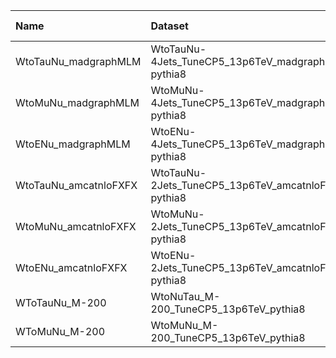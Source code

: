 | Name                  | Dataset                                             | RunIII2024Summer24 Root Request     | Root Status                          | NanoV15 Status                       |
|:----------------------|:----------------------------------------------------|:------------------------------------|:-------------------------------------|:-------------------------------------|
| WtoTauNu_madgraphMLM  | WtoTauNu-4Jets_TuneCP5_13p6TeV_madgraphMLM-pythia8  | GEN-RunIII2024Summer24wmLHEGS-00345 | $${\color{blue}\textbf{SUBMITTED}}$$ | $${\color{blue}\textbf{SUBMITTED}}$$ |
| WtoMuNu_madgraphMLM   | WtoMuNu-4Jets_TuneCP5_13p6TeV_madgraphMLM-pythia8   | GEN-RunIII2024Summer24wmLHEGS-00344 | $${\color{blue}\textbf{SUBMITTED}}$$ | $${\color{blue}\textbf{SUBMITTED}}$$ |
| WtoENu_madgraphMLM    | WtoENu-4Jets_TuneCP5_13p6TeV_madgraphMLM-pythia8    | GEN-RunIII2024Summer24wmLHEGS-00340 | $${\color{blue}\textbf{SUBMITTED}}$$ | $${\color{blue}\textbf{SUBMITTED}}$$ |
| WtoTauNu_amcatnloFXFX | WtoTauNu-2Jets_TuneCP5_13p6TeV_amcatnloFXFX-pythia8 | GEN-RunIII2024Summer24wmLHEGS-00074 | $${\color{green}\textbf{DONE}}$$     | $${\color{green}\textbf{DONE}}$$     |
| WtoMuNu_amcatnloFXFX  | WtoMuNu-2Jets_TuneCP5_13p6TeV_amcatnloFXFX-pythia8  | GEN-RunIII2024Summer24wmLHEGS-00072 | $${\color{green}\textbf{DONE}}$$     | $${\color{green}\textbf{DONE}}$$     |
| WtoENu_amcatnloFXFX   | WtoENu-2Jets_TuneCP5_13p6TeV_amcatnloFXFX-pythia8   | GEN-RunIII2024Summer24wmLHEGS-00070 | $${\color{green}\textbf{DONE}}$$     | $${\color{green}\textbf{DONE}}$$     |
| WToTauNu_M-200        | WtoNuTau_M-200_TuneCP5_13p6TeV_pythia8              | NONE                                | $${\color{red}\textbf{MISSING}}$$    | $${\color{red}\textbf{MISSING}}$$    |
| WToMuNu_M-200         | WtoMuNu_M-200_TuneCP5_13p6TeV_pythia8               | NONE                                | $${\color{red}\textbf{MISSING}}$$    | $${\color{red}\textbf{MISSING}}$$    |
